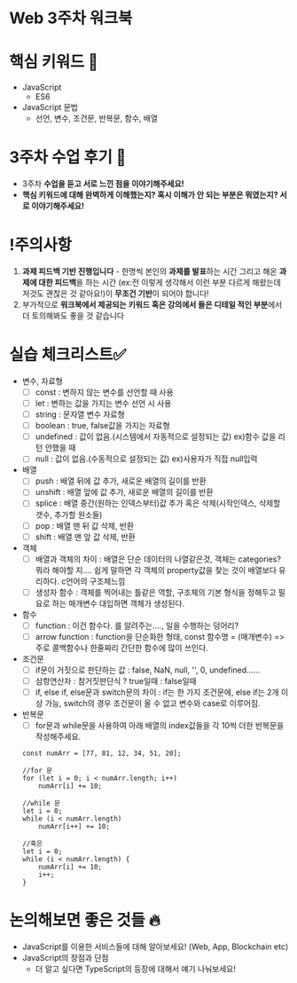 # Web 3주차 워크북

# 핵심 키워드 🎯

- JavaScript
    - ES6
- JavaScript 문법
    - 선언, 변수, 조건문, 반복문, 함수, 배열

# 3주차 수업 후기 📢

- 3주차 **수업을 듣고 서로 느낀 점을 이야기해주세요!**
- **핵심 키워드에 대해 완벽하게 이해했는지? 혹시 이해가 안 되는 부분은 뭐였는지?
서로 이야기해주세요!**

# !주의사항

1. **과제 피드백 기반 진행입니다** - 한명씩 본인의 **과제를 발표**하는 시간 그리고 해온 **과제에 대한 피드백**을 하는 시간 (ex:전 이렇게 생각해서 이런 부분 다르게 해왔는데 저것도 괜찮은 것 같아요!)이 **무조건 기반**이 되어야 합니다!
2. 부가적으로 **워크북에서 제공되는 키워드 혹은 강의에서 들은 디테일 적인 부분**에서 더 토의해봐도 좋을 것 같습니다

# 실습 체크리스트✅

- 변수, 자료형
    - [ ]  const : 변하지 않는 변수를 선언할 때 사용
    - [ ]  let : 변하는 값을 가지는 변수 선언 시 사용
    - [ ]  string : 문자열 변수 자료형
    - [ ]  boolean : true, false값을 가지는 자료형
    - [ ]  undefined : 값이 없음.(시스템에서 자동적으로 설정되는 값) ex)함수 값을 리턴 안했을 때
    - [ ]  null : 값이 없음.(수동적으로 설정되는 값) ex)사용자가 직접 null입력
- 배열
    - [ ]  push : 배열 뒤에 값 추가, 새로운 배열의 길이를 반환
    - [ ]  unshift : 배열 앞에 값 추가, 새로운 배열의 길이를 반환
    - [ ]  splice : 배열 중간(원하는 인덱스부터)값 추가 혹은 삭제(시작인덱스, 삭제할 갯수, 추가할 원소들)
    - [ ]  pop : 배열 맨 뒤 값 삭제, 반환
    - [ ]  shift : 배열 맨 앞 값 삭제, 반환
- 객체
    - [ ]  배열과 객체의 차이 : 배열은 단순 데이터의 나열같은것, 객체는 categories? 뭐라 해야할 지.... 쉽게 말하면 각 객체의 property값을 찾는 것이
            배열보다 유리하다. c언어의 구조체느낌
    - [ ]  생성자 함수 : 객체를 찍어내는 틀같은 역할, 구조체의 기본 형식을 정해두고 필요로 하는 매개변수 대입하면 객체가 생성된다.
- 함수
    - [ ]  function : 이건 함수다. 를 알려주는...., 일을 수행하는 덩어리?
    - [ ]  arrow function : function을 단순화한 형태, const 함수명 = (매개변수) =>
            주로 콜백함수나 한줄짜리 간단한 함수에 많이 쓰인다.
- 조건문
    - [ ]  if문이 거짓으로 판단하는 값 : false, NaN, null, '', 0, undefined......
    - [ ]  삼항연산자 : 참거짓판단식 ? true일때 : false일때
    - [ ]  if, else if, else문과 switch문의 차이 : if는 한 가지 조건문에, else if는 2개 이상 가능, switch의 경우 조건문이 올 수 없고 변수와 case로 이루어짐.
- 반복문
    - [ ]  for문과 while문을 사용하여 아래 배열의 index값들을 각 10씩 더한 반복문을 작성해주세요.
    
    ```
    const numArr = [77, 81, 12, 34, 51, 20];
    
    //for 문
    for (let i = 0; i < numArr.length; i++)
        numArr[i] += 10;
    
    //while 문
    let i = 0;
    while (i < numArr.length)
        numArr[i++] += 10;
        
    //혹은
    let i = 0;
    while (i < numArr.length) {
        numArr[i] += 10;
        i++;
    }
    ```
    

# 논의해보면 좋은 것들 🔥

- JavaScript를 이용한 서비스들에 대해 알아보세요! (Web, App, Blockchain etc)
- JavaScript의 장점과 단점
    - 더 알고 싶다면 TypeScript의 등장에 대해서 얘기 나눠보세요!
